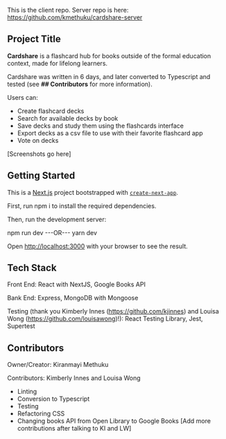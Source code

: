 This is the client repo. Server repo is here: https://github.com/kmethuku/cardshare-server

## Project Title

**Cardshare** is a flashcard hub for books outside of the formal education context, made for lifelong learners.

Cardshare was written in 6 days, and later converted to Typescript and tested (see **## Contributors** for more information).

Users can: 
  * Create flashcard decks
  * Search for available decks by book
  * Save decks and study them using the flashcards interface
  * Export decks as a csv file to use with their favorite flashcard app
  * Vote on decks

[Screenshots go here]

## Getting Started

This is a [Next.js](https://nextjs.org/) project bootstrapped with [`create-next-app`](https://github.com/vercel/next.js/tree/canary/packages/create-next-app).

First, run npm i to install the required dependencies.

Then, run the development server:

npm run dev
---OR---
yarn dev

Open [http://localhost:3000](http://localhost:3000) with your browser to see the result.

## Tech Stack

Front End: React with NextJS, Google Books API

Bank End: Express, MongoDB with Mongoose

Testing (thank you Kimberly Innes (https://github.com/kjinnes) and Louisa Wong (https://github.com/louisawong)!): React Testing Library, Jest, Supertest

## Contributors

Owner/Creator: Kiranmayi Methuku

Contributors: Kimberly Innes and Louisa Wong 
  * Linting
  * Conversion to Typescript
  * Testing
  * Refactoring CSS
  * Changing books API from Open Library to Google Books
[Add more contributions after talking to KI and LW]
